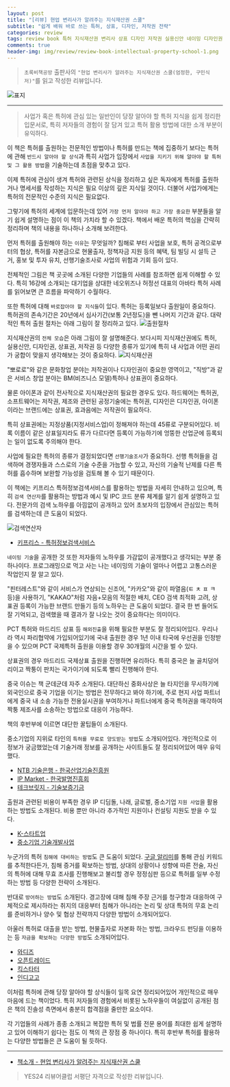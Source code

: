 ```yaml
---  
layout: post  
title: "[리뷰] 현업 변리사가 알려주는 지식재산권 스쿨"  
subtitle: "쉽게 배워 바로 쓰는 특허, 상표, 디자인, 저작권 전략"  
categories: review  
tags: review book 특허 지식재산권 변리사 상표 디자인 저작권 실용신안 네이밍 디자인권 출원 방어 포트폴리오 크라우드 펀딩 대출     
comments: true  
header-img: img/review/review-book-intellectual-property-school-1.png
---  
```

  
> `초록비책공방` 출판사의 `"현업 변리사가 알려주는 지식재산권 스쿨(엄정한, 구민식 저)"`를 읽고 작성한 리뷰입니다.  

![표지](https://telegeam.github.io/assets/img/review/review-book-intellectual-property-school-1.png)  

---

> 사업가 혹은 특허에 관심 있는 일반인이 당장 알아야 할 특허 지식을 쉽게 정리한 입문서로, 특히 저자들의 경험이 잘 담겨 있고 특허 활용 방법에 대한 소개 부분이 유익하다.

이 책은 특허를 출원하는 전문적인 방법이나 특허를 만드는 책에 집중하기 보다는 특허에 관해 `반드시 알아야 할 상식`과 특히 사업가 입장에서 `사업을 지키기 위해 알아야 할 특허 및 그 활용 방법`을 기술하는데 초점을 맞추고 있다. 

이제 특허에 관심이 생겨 특허와 관련된 상식을 정리하고 싶은 독자에게 특허를 출원하거나 명세서를 작성하는 지식은 필요 이상의 깊은 지식일 것이다. 더불어 사업가에게는 특허의 전문적인 수준의 지식은 필요없다. 

그렇기에 특허의 세계에 입문하는데 있어 `가장 먼저 알아야 하고 가장 중요한` 부분들을 알기 쉽게 설명하는 점이 이 책의 가치라 할 수 있겠다. 책에서 배운 특허의 핵심을 간략히 정리하며 책의 내용을 하나하나 소개해 보려한다. 

먼저 특허를 출원해야 하는 `이유`는 무엇일까? 침해로 부터 사업을 보호, 특허 공격으로부터의 협상, 특허를 자본금으로 현물출자, 정책자금 지원 등의 혜택, 팀 빌딩 시 설득 근거, 홍보 및 투자 유치, 선행기술조사로 사업의 위험과 기회 등이 있다. 

전체적인 그림은 책 곳곳에 소개된 다양한 기업들의 사례를 참조하면 쉽게 이해할 수 있다. 특히 16강에 소개되는 대기업을 상대한 네오위즈나 허정선 대표의 아바타 특허 사례를 읽어보면 큰 흐름을 파악하기 수월하다. 

또한 특허에 대해 `바로잡아야 할 지식들`이 있다. 특허는 등록일보다 출원일이 중요하다. 특허권의 존속기간은 20년에서 심사기간(보통 2년정도)을 뺀 나머지 기간과 같다. 대략적인 특허 출원 절차는 아래 그림이 잘 정리하고 있다. 
![출원절차](https://telegeam.github.io/assets/img/review/review-book-intellectual-property-school-4.png)  

지식재산권의 `전체 모습`은 아래 그림이 잘 설명해준다. 보다시피 지식재산권에도 특허, 실용신안, 디자인권, 상표권, 저작권 등 다양한 종류가 있기에 특히 내 사업과 어떤 권리가 궁합이 맞을지 생각해보는 것이 중요하다. 
![지식재산권](https://telegeam.github.io/assets/img/review/review-book-intellectual-property-school-2.png)  

"뽀로로"와 같은 문화창업 분야는 저작권이나 디자인권이 중요한 영역이고, "직방"과 같은 서비스 창업 분야는 BM(비즈니스 모델)특허나 상표권이 중요하다. 

물론 아이폰과 같이 전사적으로 지식재산권의 필요한 경우도 있다. 하드웨어는 특허권, 소프트웨어는 저작권, 제조와 관련된 공정기술에는 특허권, 디자인은 디자인권, 아이폰이라는 브랜드에는 상표권, 효과음에는 저작권이 필요하다.

특히 상표권에는 지정상품(지정서비스업)이 정해져야 하는데 45류로 구분되어있다. 비록 이름이 같은 상표일지라도 류가 다르다면 등록이 가능하기에 엉뚱한 산업군에 등록되는 일이 없도록 주의해야 한다. 

사업에 필요한 특허의 종류가 결정되었다면 `선행기술조사`가 중요하다. 선행 특허들을 검색하며 경쟁자들과 스스로의 기술 수준을 가늠할 수 있고, 자신의 기술적 난제를 다른 특허를 흡수하며 보완할 가능성을 검토해 볼 수 있기 때문이다.

이 책에는 키프리스 특허정보검색서비스를 활용하는 방법을 자세히 안내하고 있으며, 특히 `검색 연산자`를 활용하는 방법과 예시 및 IPC 코드 분류 체계를 알기 쉽게 설명하고 있다. 전문가의 검색 노하우를 아낌없이 공개하고 있어 초보자의 입장에서 관심있는 특허를 검색하는데 큰 도움이 되었다.

![검색연산자](https://telegeam.github.io/assets/img/review/review-book-intellectual-property-school-3.png)  
* [키프리스 - 특허정보검색서비스](http://www.kipris.or.kr/)

`네이밍 기술`을 공개한 것 또한 저자들의 노하우를 가감없이 공개했다고 생각되는 부분 중 하나이다. 프로그래밍으로 먹고 사는 나는 네이밍의 기술이 얼마나 어렵고 고통스러운 작업인지 잘 알고 있다. 

"핀터레스트"와 같이 서비스가 연상되는 신조어, "카카오"와 같이 파열음(ㅌ ㅊ ㅍ ㅋ 등)을 사용하기, "KAKAO"처럼 자음+모음의 적절한 배치, CEO 검색 최적화 고려, 상표권 등록이 가능한 브랜드 만들기 등의 노하우는 큰 도움이 되었다. 결국 한 번 들어도 잘 기억되고, 검색했을 때 결과가 잘 나오는 것이 중요하다는 의미이다. 

PCT 특허와 마드리드 상표 등 `해외진출`을 위해 필요한 부분도 잘 정리되어있다. 우리나라 역시 파리협약에 가입되어있기에 국내 출원한 경우 1년 이내 타국에 우선권을 인정받을 수 있으며 PCT 국제특허 출원을 이용할 경우 30개월의 시간을 벌 수 있다. 

상표권의 경우 마드리드 국제상표 출원을 진행하면 유리하다. 특히 중국은 늘 골치덩어리이고 짝퉁이 판치는 국가이기에 되도록 빨리 진행해야 한다. 

중국 이슈는 책 군데군데 자주 소개된다. 대단하신 중화사상은 늘 타지인을 무시하기에 외국인으로 중국 기업을 이기는 방법은 전무하다고 봐야 하기에, 주로 현지 사업 파트너에게 중국 내 소송 가능한 전용실시권을 부여하거나 파트너에게 중국 특허권을 매각하여 짝퉁 제조사를 소송하는 방법으로 대응이 가능하다.

책의 후반부에 이르면 대단한 꿀팁들이 소개된다. 

중소기업의 지위로 타인의 `특허를 무료로 양도받는 방법`도 소개되어있다. 개인적으로 이 정보가 궁금했었는데 기술거래 정보를 공개하는 사이트들도 잘 정리되어있어 매우 유익했다. 
* [NTB 기술은행 - 한국산업기술진흥원](https://ntb.kr/)  
* [IP Market - 한국발명진흥회](https://ipmarket.or.kr/ko/intro/)  
* [테크브릿지 - 기술보증기금](https://tb.kibo.or.kr/)  

출원과 관련된 비용이 부족한 경우 IP 디딤돌, 나래, 글로벌, 중소기업 `지원 사업`을 활용하는 방법도 소개된다. 비용 뿐만 아니라 추가적인 지원이나 컨설팅 지원도 받을 수 있다. 
* [K-스타트업](https://www.k-startup.go.kr/)  
* [중소기업 기술개발사업](https://www.smtech.go.kr/)  

누군가의 특허 `침해에 대비하는 방법`도 큰 도움이 되었다. [구글 알리미](https://www.google.com/alerts)를 통해 관심 키워드를 추적한다든가, 침해 증거를 확보하는 방법, 상대의 상황이나 성향에 따른 전술, 자신의 특허에 대해 무효 조사를 진행해보고 불리할 경우 정정심판 등으로 특허를 일부 수정하는 방법 등 다양한 전략이 소개된다. 

반대로 `방어하는 방법`도 소개된다. 경고장에 대해 침해 주장 근거를 청구항과 대응하여 구체적으로 제시하라는 취지의 대응부터 침해가 아니라는 논리 및 상대 특허의 무효 논리를 준비하거나 양수 및 협상 전략까지 다양한 방법이 소개되어있다. 

아울러 특허로 대출을 받는 방법, 현물출자로 자본화 하는 방법, 크라우드 펀딩을 이용하는 등 `자금을 확보하는 다양한 방법`도 소개되어있다.
* [와디즈](https://www.wadiz.kr/)  
* [오픈트레이드](https://otrade.co/)  
* [킥스타터](https://www.kickstarter.com/)  
* [인디고고](https://www.indiegogo.com/)  

이처럼 특허에 관해 당장 알아야 할 상식들이 일목 요연 정리되어있어 개인적으로 매우 마음에 드는 책이었다. 특히 저자들의 경험에서 비롯된 노하우들이 여실없이 공개된 점은 책의 진솔성 측면에서 충분히 합격점을 줄만한 요소이다.

각 기업들의 사례가 종종 소개되고 복잡한 특허 및 법률 전문 용어를 최대한 쉽게 설명하고 있어 이해하기 쉽다는 점도 이 책의 큰 장점 중 하나이다. 특히 후반부 특허를 활용하는 다양한 방법들은 큰 도움이 될 듯하다. 

---

* [책소개 - 현업 변리사가 알려주는 지식재산권 스쿨](http://www.yes24.com/Product/Goods/117446365)

> YES24 리뷰어클럽 서평단 자격으로 작성한 리뷰입니다.